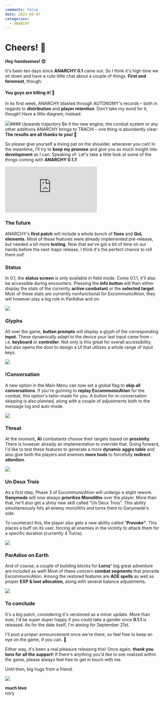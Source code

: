 ```yaml
---
comments: false
date: 2023-09-07
categories:
  - ANARCHY
---
```


# Cheers! 🥂

**Hey handsomes! 😊**

It's been ten days since **ANARCHY 0.1** came out. So I think it's high time we sit down and have a cute little chat about a couple of things. **First and foremost**, though:

#### You guys are killing it! 🥳 
In its first week, ANARCHY blasted through AUTONOMY's records – both in regards to **distribution** and **player retention**. Don't take my word for it, though! Have a little diagram, instead:

![](../../../../../assets/blog/images/steam/2023/2eb9b7b9f5b0d8f39f0f71d4b1e194acce1909c7.png)#### Upwards trajectory
Be it the new engine, the combat system or any other additions ANARCHY brings to TRACHI – one thing is abundantly clear: **The results are all thanks to you! 🥰**

So please give yourself a loving pat on the shoulder, whenever you can! In the meantime, I'll try to **keep my promise** and give you as much insight into **development** as I can. Speaking of: Let's take a little look at some of the things coming with **ANARCHY 0.1.1**!

<div class="md-embed md-embed--16-9">
<iframe allowfullscreen="" frameborder="0" src="https://www.youtube.com/embed/SWTrjUjmicg"></iframe>
</div>

### The future
ANARCHY's **first patch** will include a whole bunch of **fixes** and **QoL elements**. Most of these features were already implemented pre-release, but needed a bit more **testing**. Now that we've got a bit of time on our hands before the next major release, I think it's the perfect chance to roll them out!

### Status
In 0.1, the **status screen** is only available in field mode. Come 0.1.1, it'll also be accessible during encounters. Pressing the **info button** will then either display the stats of the currently **active combatant** or the **selected target**. Most of these stats are currently nonfunctional for ExcommunicAtion, they will however play a big role in ParAdise and on.

![](../../../../../assets/blog/images/steam/2023/0e6ef3ea7de0c946799ea7593193dd13cdb759ea.png)
### Glyphs
All over the game, **button prompts** will display a glyph of the corresponding **input**. These dynamically adapt to the device your last input came from – i.e. **keyboard** or **controller**. Not only is this great for overall accessibility, but also opens the door to design a UI that utilizes a whole range of input keys.

![](../../../../../assets/blog/images/steam/2023/672c2954b2b2c4fd07f6a52f7e9633bb35e1d693.png)
### !Conversation
A new option in the Main Menu can now set a global flag to **skip all conversations**. If you're gunning to **replay ExcommunicAtion** for the combat, this option's tailor-made for you. A button for in-conversation skipping is also planned, along with a couple of adjustments both to the message log and auto mode.

![](../../../../../assets/blog/images/steam/2023/94792bf196f209bd5b669a1d4c9a2cf57ad483a1.png)
### Threat
At the moment, **AI** combatants choose their targets based on **proximity**. There is however already an implementation to override that. Going forward, I'd like to test these features to generate a more **dynamic aggro table** and also give both the players and enemies **more tools** to forcefully **redirect attention**.

![](../../../../../assets/blog/images/steam/2023/65a72a024bc61ac16595fbb3da7e24f6f76aee0e.png)
### Un Deux Trois
As a first step, Phase 3 of ExcommunicAtion will undergo a slight rework. **Ganymede** will now always **prioritize Monoliths** over the player. More than that, he'll also get a shiny new skill called "Un Deux Trois". This ability simultaneously hits all enemy monoliths and turns them to Ganymede's side.

To counteract this, the player also gets a new ability called "**Provoke"**. This places a buff on its user, forcing all enemies in the vicinity to attack them for a specific duration (currently 4 Turns).

![](../../../../../assets/blog/images/steam/2023/c8ef6b17c791b66446c931db7bd2765693064777.png)
### ParAdise on Earth
And of course, a couple of building blocks for **Lornz'** big great adventure are included as well! Most of these concern **combat segments** that precede ExcommunicAtion. Among the restored features are **AOE spells** as well as proper **EXP & loot allocation**, along with several balance adjustments.

![](../../../../../assets/blog/images/steam/2023/a82145a2270433b7a49ae986e9edd4a2dc66fb51.png)
### To conclude
It's a big patch, considering it's versioned as a minor update. More than ever, I'd be super duper happy if you could take a gander once **0.1.1** is released. As for the date itself, I'm aiming for September 21st. 

I'll post a proper announcement once we're there, so feel free to keep an eye on the game, if you can. 👀

Either way, it's been a real pleasure releasing this! Once again, **thank you tons for all the support**! If there's anything you'd like to see realized within the game, please always feel free to get in touch with me.

Until then, big hugs from a friend.

![](../../../../../assets/blog/images/steam/2023/dd22e8d10c2bbbed98d3ac884d106f80b8988f93.png)

**much love**  
nory
